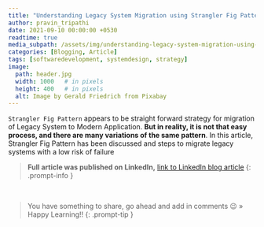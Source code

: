 ```yaml
---
title: "Understanding Legacy System Migration using Strangler Fig Pattern"
author: pravin_tripathi
date: 2021-09-10 00:00:00 +0530
readtime: true
media_subpath: /assets/img/understanding-legacy-system-migration-using-strangler/
categories: [Blogging, Article]
tags: [softwaredevelopment, systemdesign, strategy]
image:
  path: header.jpg
  width: 1000   # in pixels
  height: 400   # in pixels
  alt: Image by Gerald Friedrich from Pixabay 
---
```


`Strangler Fig Pattern` appears to be straight forward strategy for migration of Legacy System to Modern Application. **But in reality, it is not that easy process, and there are many variations of the same pattern**. In this article, Strangler Fig Pattern has been discussed and steps to migrate legacy systems with a low risk of failure

> **Full article was published on LinkedIn,** [link to LinkedIn blog article][article-link]
{: .prompt-info }

&nbsp;
> You have something to share, go ahead and add in comments 😉 » Happy Learning!!
{: .prompt-tip }

[article-link]: https://www.linkedin.com/pulse/understanding-legacy-system-migration-using-strangler-pravin-tripathi/
